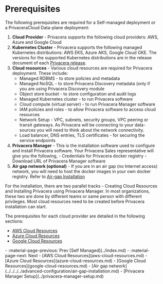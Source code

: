 # Prerequisites
The following prerequisites are required for a Self-managed deployment or a PrivaceraCloud
Data-plane deployment:

1. **Cloud Provider** - Privacera supports the following cloud providers: AWS, Azure and Google Cloud
1. **Kubernetes Cluster** - Privacera supports the following managed Kubernetes distributions: AWS EKS, Azure AKS, 
  Google Cloud GKE. The versions for the supported Kubernetes distributions are in the release document of each [Privacera release](../../../../../resources/releases/index.md).
1. **Cloud resources** - Various cloud resources are required for Privacera deployment. These include:
    - Managed RDBMS - to store policies and metadata
    - Managed NoSQL - to store Privacera Discovery metadata (only if you are using Privacera Discovery module
    - Object store bucket - to store configuration and audit logs
    - Managed Kubernetes cluster - to run Privacera software 
    - Cloud compute (virtual server) -  to run Privacera Manager software
    - IAM policies and roles - to allow Privacera software to access cloud resources
    - Network Setup - VPC, subnets, security groups, VPC peering or transit gateways. As Privacera will be 
      connecting to your data-sources you will need to think about the network connectivity.
    - Load balancer, DNS entries, TLS certificates - for securing the service endpoints
1. **Privacera Manager** - This is the installation software used to configure and install Privacera software. Your Privacera Sales representative will give you the following, 
       - Credentials for Privacera docker registry
       - Download URL of Privacera Manager software
1. **Air gap network (optional)** - If you are in an air gap (no Internet access) network, you will need to host the docker
   images in your own docker registry. Refer to [Air-gap Installation](../../../../advanced-configuration/air-gap-installation.md)

For the installation, there are two parallel tracks - Creating Cloud Resources and Installing Privacera using 
Privacera Manager. In most organizations, these two are done by different teams or same person with
different privileges. Most cloud resources need to be created before Privacera installation can start.   

The prerequisites for each cloud provider are detailed in the following sections:

-   [AWS Cloud Resources](aws-cloud-resources.md)
-   [Azure Cloud Resources](azure-cloud-resources.md)
-   [Google Cloud Resources](google-cloud-resources.md)

<div class="grid cards" markdown>
-  :material-page-previous: Prev [Self Managed](../index.md)
-  :material-page-next: Next
    -   [AWS Cloud Resources](aws-cloud-resources.md)
    -   [Azure Cloud Resources](azure-cloud-resources.md)
    -   [Google Cloud Resources](google-cloud-resources.md)
    -   [Air gap network](../../../../advanced-configuration/air-gap-installation.md)
    -   [Privacera Manager Setup](../privacera-manager-setup.md)
</div>
